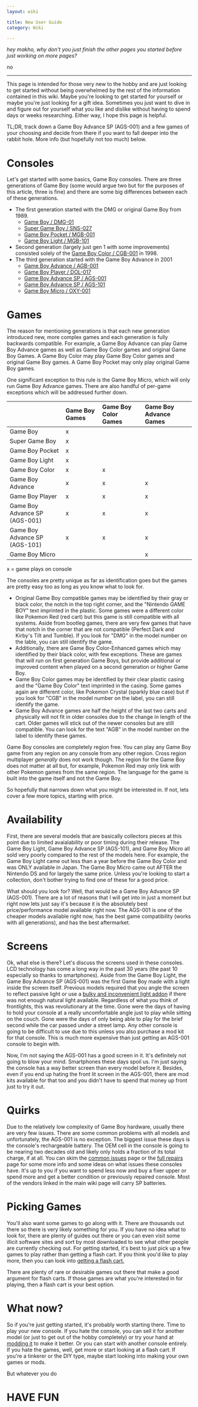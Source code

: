 ```yaml
---
layout: wiki

title: New User Guide
category: Wiki

---
```

*hey makho, why don't you just finish the other pages you started before just working on more pages?*

no

---

This page is intended for those very new to the hobby and are just looking to get started without being overwhelmed by the rest of the information contained in this wiki. Maybe you're looking to get started for yourself or maybe you're just looking for a gift idea. Sometimes you just want to dive in and figure out for yourself what you like and dislike without having to spend days or weeks researching. Either way, I hope this page is helpful.

TL;DR, track down a Game Boy Advance SP (AGS-001) and a few games of your choosing and decide from there if you want to fall deeper into the rabbit hole. More info (but hopefully not too much) below. 

# Consoles

Let's get started with some basics, Game Boy consoles. There are three generations of Game Boy (some would argue two but for the purposes of this article, three is fine) and there are some big differences between each of these generations. 
* The first generation started with the DMG or original Game Boy from 1989. 
	* [Game Boy / DMG-01](https://en.wikipedia.org/wiki/Game_Boy)
	* [Super Game Boy / SNS-027](https://en.wikipedia.org/wiki/Super_Game_Boy)
	* [Game Boy Pocket / MGB-001](https://en.wikipedia.org/wiki/Game_Boy#Game_Boy_Pocket)
	* [Game Boy Light / MGB-101](https://en.wikipedia.org/wiki/Game_Boy#Game_Boy_Light)
* Second generation (largely just gen 1 with some improvements) consisted solely of the [Game Boy Color / CGB-001](https://en.wikipedia.org/wiki/Game_Boy_Color) in 1998.
* The third generation started with the Game Boy Advance in 2001 
    * [Game Boy Advance / AGB-001](https://en.wikipedia.org/wiki/Game_Boy_Advance)
	* [Game Boy Player / DOL-017](https://en.wikipedia.org/wiki/Game_Boy_Player)
	* [Game Boy Advance SP / AGS-001](https://en.wikipedia.org/wiki/Game_Boy_Advance_SP)
	* [Game Boy Advance SP / AGS-101](https://en.wikipedia.org/wiki/Game_Boy_Advance_SP#Backlit_Model_.28AGS-101.29)
	* [Game Boy Micro / OXY-001](https://en.wikipedia.org/wiki/Game_Boy_Micro)
	
# Games
	
The reason for mentioning generations is that each new generation introduced new, more complex games and each generation is fully backwards compatible. For example, a Game Boy Advance can play Game Boy Advance games as well as Game Boy Color games and original Game Boy Games. A Game Boy Color may play Game Boy Color games and original Game Boy games. A Game Boy Pocket may only play original Game Boy games.

One significant exception to this rule is the Game Boy Micro, which will only run Game Boy Advance games. There are also handful of per-game exceptions which will be addressed further down.

||Game Boy Games|Game Boy Color Games|Game Boy Advance Games|
:--|:--|:--|:--|
|Game Boy|x|||
|Super Game Boy|x|||
|Game Boy Pocket|x|||
|Game Boy Light|x|||
|Game Boy Color|x|x||
|Game Boy Advance|x|x|x|
|Game Boy Player|x|x|x|
|Game Boy Advance SP (AGS-001)|x|x|x|
|Game Boy Advance SP (AGS-101)|x|x|x|
|Game Boy Micro|||x|

x = game plays on console


The consoles are pretty unique as far as identification goes but the games are pretty easy too as long as you know what to look for.

* Original Game Boy compatible games may be identified by their gray or black color, the notch in the top right corner, and the "Nintendo GAME BOY" text imprinted in the plastic. Some games were a different color like Pokemon Red (red cart) but this game is still compatible with all systems. Aside from bootleg games, there are very few games that have that notch in the corner that are not compatible (Perfect Dark and Kirby's Tilt and Tumble). If you look for "DMG" in the model number on the lable, you can still identify the game.
 * Additionally, there are Game Boy Color-Enhanced games which may identified by their black color, with few exceptions. These are games that will run on first generation Game Boys, but provide additional or improved content when played on a second generation or higher Game Boy.
* Game Boy Color games may be identified by their clear plastic casing and the "Game Boy Color" text imprinted in the casing. Some games again are different color, like Pokemon Crystal (sparkly blue case) but if you look for "CGB" in the model number on the label, you can still identify the game. 
* Game Boy Advance games are half the height of the last two carts and physically will not fit in older consoles due to the change in length of the cart. Older games will stick out of the newer consoles but are still compatible. You can look for the text "AGB" in the model number on the label to identify these games. 

Game Boy consoles are completely region free. You can play any Game Boy game from any region on any console from any other region. Cross region multiplayer *generally* does not work though. The region for the Game Boy does not matter at all but, for example, Pokemon Red may only link with other Pokemon games from the same region. The language for the game is built into the game itself and not the Game Boy. 

So hopefully that narrows down what you might be interested in. If not, lets cover a few more topics, starting with price. 

# Availability

First, there are several models that are basically collectors pieces at this point due to limited avaialability or poor timing during their release. The Game Boy Light, Game Boy Advance SP (AGS-101), and Game Boy Micro all sold very poorly compared to the rest of the models here. For example, the Game Boy Light came out less than a year before the Game Boy Color and was ONLY available in Japan. The Game Boy Micro came out AFTER the Nintendo DS and for largely the same price. Unless you're looking to start a collection, don't bother trying to find one of these for a good price. 

What should you look for? Well, that would be a Game Boy Advance SP (AGS-001). There are a lot of reasons that I will get into in just a moment but right now lets just say it's because it is the absolutely best price/performance model available right now. The AGS-001 is one of the cheaper models available right now, has the best game compatibility (works with all generations), and has the best aftermarket. 

# Screens

Ok, what else is there? Let's discuss the screens used in these consoles. LCD technology has come a long way in the past 30 years (the past 10 especially so thanks to smartphones). Aside from the Game Boy Light, the Game Boy Advance SP (AGS-001) was the first Game Boy made with a light inside the screen itself. Previous models required that you angle the screen to reflect passive light or use a [bulky and inconvenient light addon](https://nintendo.fandom.com/wiki/Worm_Light) if there was not enough natural light available. Regardless of what you think of frontlights, this was revolutionary at the time. Gone were the days of having to hold your console at a really uncomfortable angle just to play while sitting on the couch. Gone were the days of only being able to play for the brief second while the car passed under a street lamp. Any other console is going to be difficult to use due to this unless you also purchase a mod kit for that console. This is much more expensive than just getting an AGS-001 console to begin with. 

Now, I'm not saying the AGS-001 has a good screen in it. It's definitely not going to blow your mind. Smartphones these days spoil us. I'm just saying the console has a way better screen than every model before it. Besides, even if you end up hating the front lit screen in the AGS-001, there are mod kits available for that too and you didn't have to spend that money up front just to try it out. 

# Quirks

Due to the relatively low complexity of Game Boy hardware, usually there are very few issues. There are some common problems with all models and unfortunately, the AGS-001 is no exception. The biggest issue these days is the console's rechargeable battery. The OEM cell in the console is going to be nearing two decades old and likely only holds a fraction of its total charge, if at all. You can skim the [common issues](commonissues) page or the [full repairs](repairs) page for some more info and some ideas on what issues these consoles have. It's up to you if you want to spend less now and buy a fixer upper or spend more and get a better condition or previously repaired console. Most of the vendors linked in the main wiki page will carry SP batteries. 

# Picking Games

You'll also want some games to go along with it. There are thousands out there so there is very likely something for you. If you have no idea what to look for, there are plenty of guides out there or you can even visit some illicit software sites and sort by most downloaded to see what other people are currently checking out. For getting started, it's best to just pick up a few games to play rather than getting a flash cart. If you think you'd like to play more, then you can look into [getting a flash cart.](flashcarts)

There are plenty of rare or desirable games out there that make a good argument for flash carts. If those games are what you're interested in for playing, then a flash cart is your best option. 

# What now?

So if you're just getting started, it's probably worth starting there. Time to play your new console. If you hate the console, you can sell it for another model (or just to get out of the hobby completely) or try your hand at [modding it](mods) to make it better. Or you can start with another console entirely. If you hate the games, well, get more or start looking at a flash cart. If you're a tinkerer or the DIY type, maybe start looking into making your own games or mods. 

But whatever you do

# HAVE FUN
